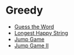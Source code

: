 # Greedy
- [Guess the Word](./GuessTheWord.java)
- [Longest Happy String](./LongestHappyString.java)
- [Jump Game](./JumpGame.java)
- [Jump Game II](./JumpGameII.java)